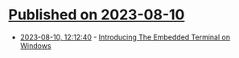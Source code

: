 # [Published on 2023-08-10](index.md)

* [2023-08-10, 12:12:40](https://lobste.rs/s/wviiui/introducing_embedded_terminal_on) - [Introducing The Embedded Terminal on Windows](https://kate-editor.org/post/2023/2023-02-15-kate-win-terminal/)
